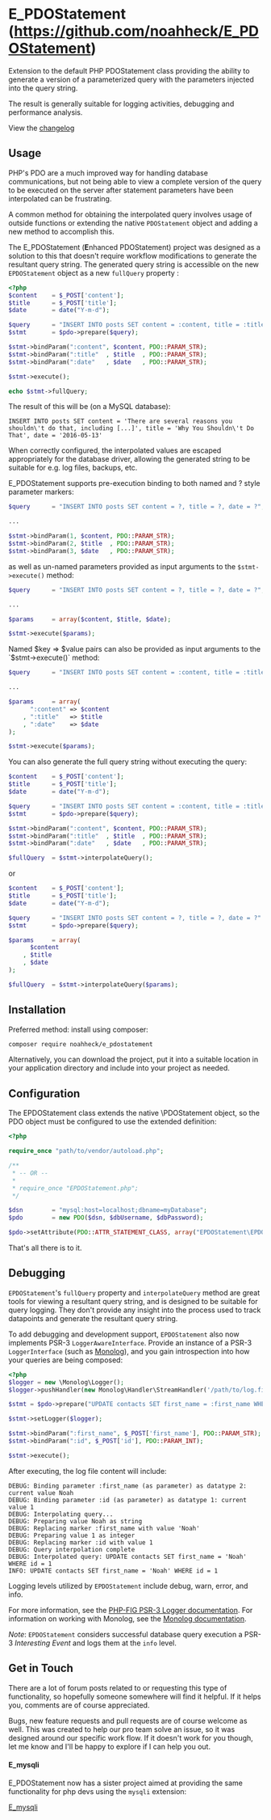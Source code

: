 # E_PDOStatement (https://github.com/noahheck/E_PDOStatement)

Extension to the default PHP PDOStatement class providing the ability to generate a version of a parameterized query with the parameters injected into the query string.

The result is generally suitable for logging activities, debugging and performance analysis.

View the [changelog](CHANGELOG.md)

## Usage

PHP's PDO are a much improved way for handling database communications, but not being able to view a complete version of the query to be executed on the server after statement parameters have been interpolated can be frustrating.

A common method for obtaining the interpolated query involves usage of outside functions or extending the native `PDOStatement` object and adding a new method to accomplish this.

The E_PDOStatement (<strong>E</strong>nhanced PDOStatement) project was designed as a solution to this that doesn't require workflow modifications to generate the resultant query string. The generated query string is accessible on the new `EPDOStatement` object as a new `fullQuery` property :

```php
<?php
$content    = $_POST['content'];
$title      = $_POST['title'];
$date       = date("Y-m-d");

$query      = "INSERT INTO posts SET content = :content, title = :title, date = :date"
$stmt       = $pdo->prepare($query);

$stmt->bindParam(":content", $content, PDO::PARAM_STR);
$stmt->bindParam(":title"  , $title  , PDO::PARAM_STR);
$stmt->bindParam(":date"   , $date   , PDO::PARAM_STR);

$stmt->execute();

echo $stmt->fullQuery;

```

The result of this will be (on a MySQL database):

```
INSERT INTO posts SET content = 'There are several reasons you shouldn\'t do that, including [...]', title = 'Why You Shouldn\'t Do That', date = '2016-05-13'
```

When correctly configured, the interpolated values are escaped appropriately for the database driver, allowing the generated string to be suitable for e.g. log files, backups, etc.

E_PDOStatement supports pre-execution binding to both named and ? style parameter markers:

```php
$query      = "INSERT INTO posts SET content = ?, title = ?, date = ?";

...

$stmt->bindParam(1, $content, PDO::PARAM_STR);
$stmt->bindParam(2, $title  , PDO::PARAM_STR);
$stmt->bindParam(3, $date   , PDO::PARAM_STR);
```

as well as un-named parameters provided as input arguments to the `$stmt->execute()` method:

```php
$query      = "INSERT INTO posts SET content = ?, title = ?, date = ?";

...

$params     = array($content, $title, $date);

$stmt->execute($params);

```

Named $key => $value pairs can also be provided as input arguments to the `$stmt->execute()` method:

```php
$query      = "INSERT INTO posts SET content = :content, title = :title, date = :date";

...

$params     = array(
      ":content" => $content
    , ":title"   => $title
    , ":date"    => $date
);

$stmt->execute($params);
```

You can also generate the full query string without executing the query:

```php
$content    = $_POST['content'];
$title      = $_POST['title'];
$date       = date("Y-m-d");

$query      = "INSERT INTO posts SET content = :content, title = :title, date = :date"
$stmt       = $pdo->prepare($query);

$stmt->bindParam(":content", $content, PDO::PARAM_STR);
$stmt->bindParam(":title"  , $title  , PDO::PARAM_STR);
$stmt->bindParam(":date"   , $date   , PDO::PARAM_STR);

$fullQuery  = $stmt->interpolateQuery();
```

or

```php
$content    = $_POST['content'];
$title      = $_POST['title'];
$date       = date("Y-m-d");

$query      = "INSERT INTO posts SET content = ?, title = ?, date = ?"
$stmt       = $pdo->prepare($query);

$params     = array(
      $content
    , $title
    , $date
);

$fullQuery  = $stmt->interpolateQuery($params);
```

## Installation

Preferred method: install using composer:

```bash
composer require noahheck/e_pdostatement
```

Alternatively, you can download the project, put it into a suitable location in your application directory and include into your project as needed.

## Configuration

The EPDOStatement class extends the native \PDOStatement object, so the PDO object must be configured to use the extended definition:

```php
<?php

require_once "path/to/vendor/autoload.php";

/**
 * -- OR --
 *
 * require_once "EPDOStatement.php";
 */

$dsn        = "mysql:host=localhost;dbname=myDatabase";
$pdo        = new PDO($dsn, $dbUsername, $dbPassword);

$pdo->setAttribute(PDO::ATTR_STATEMENT_CLASS, array("EPDOStatement\EPDOStatement", array($pdo)));
```

That's all there is to it.

## Debugging

`EPDOStatement`'s `fullQuery` property and `interpolateQuery` method are great tools for viewing a resultant query string, and is designed to be suitable for query logging. They don't provide any insight into the process used to track datapoints and generate the resultant query string.

To add debugging and development support, `EPDOStatement` also now implements PSR-3 `LoggerAwareInterface`. Provide an instance of a PSR-3 `LoggerInterface` (such as [Monolog](https://packagist.org/packages/monolog/monolog)), and you gain introspection into how your queries are being composed:

```php
<?php
$logger = new \Monolog\Logger();
$logger->pushHandler(new Monolog\Handler\StreamHandler('/path/to/log.file'));

$stmt = $pdo->prepare("UPDATE contacts SET first_name = :first_name WHERE id = :id");

$stmt->setLogger($logger);

$stmt->bindParam(":first_name", $_POST['first_name'], PDO::PARAM_STR);
$stmt->bindParam(":id", $_POST['id'], PDO::PARAM_INT);

$stmt->execute();
```

After executing, the log file content will include:

```
DEBUG: Binding parameter :first_name (as parameter) as datatype 2: current value Noah
DEBUG: Binding parameter :id (as parameter) as datatype 1: current value 1
DEBUG: Interpolating query...
DEBUG: Preparing value Noah as string
DEBUG: Replacing marker :first_name with value 'Noah'
DEBUG: Preparing value 1 as integer
DEBUG: Replacing marker :id with value 1
DEBUG: Query interpolation complete
DEBUG: Interpolated query: UPDATE contacts SET first_name = 'Noah' WHERE id = 1
INFO: UPDATE contacts SET first_name = 'Noah' WHERE id = 1
```

Logging levels utilized by `EPDOStatement` include debug, warn, error, and info.

For more information, see the [PHP-FIG PSR-3 Logger documentation](https://www.php-fig.org/psr/psr-3/). For information on working with Monolog, see the [Monolog documentation](https://github.com/Seldaek/monolog).

_Note_: `EPDOStatement` considers successful database query execution a PSR-3 _Interesting Event_ and logs them at the `info` level.

## Get in Touch

There are a lot of forum posts related to or requesting this type of functionality, so hopefully someone somewhere will find it helpful. If it helps you, comments are of course appreciated.

Bugs, new feature requests and pull requests are of course welcome as well. This was created to help our pro team solve an issue, so it was designed around our specific work flow. If it doesn't work for you though, let me know and I'll be happy to explore if I can help you out.

#### E_mysqli

E_PDOStatement now has a sister project aimed at providing the same functionality for php devs using the `mysqli` extension:

[E_mysqli](https://github.com/noahheck/E_mysqli)
